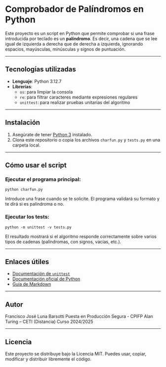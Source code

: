 # Comprobador de Palíndromos en Python

Este proyecto es un script en Python que permite comprobar si una frase introducida por teclado es un **palíndromo**. Es decir, una cadena que se lee igual de izquierda a derecha que de derecha a izquierda, ignorando espacios, mayúsculas, minúsculas y signos de puntuación.

---

## Tecnologías utilizadas

- **Lenguaje**: Python 3.12.7
- **Librerías**:
  - `os`: para limpiar la consola
  - `re`: para filtrar caracteres mediante expresiones regulares
  - `unittest`: para realizar pruebas unitarias del algoritmo

---

## Instalación

1. Asegúrate de tener [Python 3](https://www.python.org/downloads/) instalado.
2. Clona este repositorio o copia los archivos `charfun.py` y `tests.py` en una carpeta local.


---

## Cómo usar el script

### Ejecutar el programa principal:

```
python charfun.py
```

Introduce una frase cuando se te solicite. El programa validará su formato y te dirá si es palíndroma o no.

### Ejecutar los tests:

```
python -m unittest -v tests.py
```

El resultado mostrará si el algoritmo responde correctamente sobre varios tipos de cadenas (palíndromas, con signos, vacías, etc.).

---

## Enlaces útiles

- [Documentación de `unittest`](https://docs.python.org/3/library/unittest.html)
- [Documentación oficial de Python](https://docs.python.org/3/)
- [Guía de Markdown](https://www.markdownguide.org/)

---

## Autor

Francisco José Luna Barsotti
Puesta en Producción Segura - CPIFP Alan Turing – CETI (Distancia)
Curso 2024/2025

---

## Licencia

Este proyecto se distribuye bajo la Licencia MIT. Puedes usar, copiar, modificar y distribuir libremente el código.
